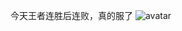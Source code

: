 今天王者连胜后连败，真的服了  ![avatar](https://raw.githubusercontent.com/dongym2020/dongym2020.github.io/master/images/headimages.jpg)
